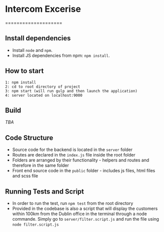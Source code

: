 # Intercom Excerise

====================

## Install dependencies

- Install `node` and `npm`. 
- Install JS dependencies from npm: `npm install`.

## How to start
```
1: npm install
2: cd to root directory of project
3: npm start (will run gulp and then launch the application)
4: server located on localhost:9000

```

## Build

*TBA*

## Code Structure

- Source code for the backend is located in the `server` folder
- Routes are declared in the `index.js` file inside the root folder
- Folders are arranged by their functionality - helpers and routes and therefore in the same folder
- Front end source code in the `public` folder - includes js files, html files and scss file

## Running Tests and Script

- In order to run the test, run `npm test` from the root directory
- Provided in the codebase is also a script that will display the customers within 100km from the Dublin office in the terminal through a node commande. Simply go to `server/filter.script.js` and run the file using `node filter.script.js`